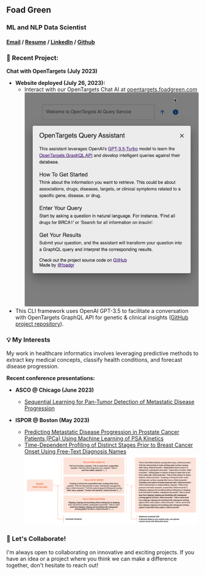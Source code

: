 ## Foad Green

### ML and NLP Data Scientist
#### [Email](mailto:foadgreen@gmail.com)  /  [Resume](https://foadgr.github.io/cv/)  /  [LinkedIn](https://www.linkedin.com/in/foadgreen) /  [Github](https://www.github.com/foadgr)


### 🚀 Recent Project: 

**Chat with OpenTargets (July 2023)**
- **Website deployed (July 26, 2023):** 
    - Interact with our OpenTargets Chat AI at [opentargets.foadgreen.com](http://opentargets.foadgreen.com)![demo video](/assets/images/chatwithopentargets_app.gif)
- This CLI framework uses OpenAI GPT-3.5 to facilitate a conversation with OpenTargets GraphQL API for genetic & clinical insights ([GitHub project repository](https://github.com/foadgr/chatGPT-for-genetics)).

### 💡 My Interests

My work in healthcare informatics involves leveraging predictive methods to extract key medical concepts, classify health conditions, and forecast disease progression.

**Recent conference presentations:**

- **ASCO @ Chicago (June 2023)** 
    - [Sequential Learning for Pan-Tumor Detection of Metastatic Disease Progression](https://ascopubs.org/doi/abs/10.1200/JCO.2023.41.16_suppl.e13591?af=R)

- **ISPOR @ Boston (May 2023)** 
    - [Predicting Metastatic Disease Progression in Prostate Cancer Patients (PCa) Using Machine Learning of PSA Kinetics](https://www.ispor.org/heor-resources/presentations-database/presentation/intl2023-3666/126852)
    - [Time-Dependent Profiling of Distinct Stages Prior to Breast Cancer Onset Using Free-Text Diagnosis Names](https://www.valueinhealthjournal.com/article/S1098-3015(23)02144-7/fulltext?_returnURL=https%3A%2F%2Flinkinghub.elsevier.com%2Fretrieve%2Fpii%2FS1098301523021447%3Fshowall%3Dtrue) <br>
    ![Free-text transformation with Sentence Transformers (S-BERT)](/assets/images/SBERT_Diagram.png)


### 🤝 Let's Collaborate!

I'm always open to collaborating on innovative and exciting projects. If you have an idea or a project where you think we can make a difference together, don't hesitate to reach out!